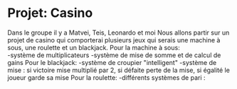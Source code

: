 # Projet: Casino
Dans le groupe il y a Matvei, Teis, Leonardo et moi
Nous allons partir sur un projet de casino qui comporterai plusieurs jeux qui serais une machine à sous, une roulette et un blackjack.
Pour la machine à sous:<br/>
-système de multiplicateurs
-système de mise de somme et de calcul de gains
Pour le blackjack:
-système de croupier "intelligent"
-système de mise : si victoire mise multiplié par 2, si défaite perte de la mise, si égalité le joueur garde sa mise
Pour la roulette:
-différents systèmes de pari : 
